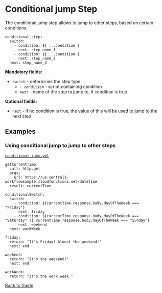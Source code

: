 # Conditional jump Step

The conditional jump step allows to jump to other steps, based on certain conditions.

```
conditional_step:
  switch:
    - condition: ${ ...condition }
      next: step_name_1
    - condition: ${ ...condition }
      next: step_name_2
  next: step_name_3
```

**Mandatory fields:**

* `switch` - determines the step type
    * `- condition` - script containing condition
    * `next` - name of the step to jump to, if condition is true

**Optional fields:**

* `next` - if no condition is true, the value of this will be used to jump to the next step

## Examples

### Using conditional jump to jump to other steps

[`conditional-jump.yml`](../../DSL/GET/steps/switch/conditional-jump.yml)

```
getCurrentTime:
  call: http.get
  args:
    url: https://us-central1-workflowsample.cloudfunctions.net/datetime
  result: currentTime

conditionalSwitch:
  switch:
    - condition: ${currentTime.response.body.dayOfTheWeek === "Friday"}
      next: friday
    - condition: ${currentTime.response.body.dayOfTheWeek === "Saturday" || currentTime.response.body.dayOfTheWeek === "Sunday"}
      next: weekend
  next: workWeek

friday:
  return: "It's Friday! Almost the weekend!"
  next: end

weekend:
  return: "It's the weekend!"
  next: end

workWeek:
  return: "It's the work week."
```

[Back to Guide](../GUIDE.md#Writing-DSL-files)
